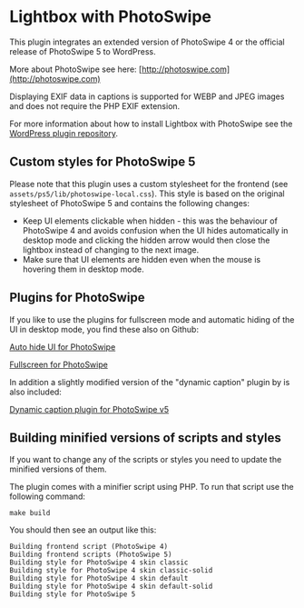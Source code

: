 # Lightbox with PhotoSwipe

This plugin integrates an extended version of PhotoSwipe 4 or the official release of PhotoSwipe 5 to WordPress.

More about PhotoSwipe see here: [http://photoswipe.com](http://photoswipe.com)

Displaying EXIF data in captions is supported for WEBP and JPEG images and does not require the PHP EXIF extension.

For more information about how to install Lightbox with PhotoSwipe see the [WordPress plugin repository](https://wordpress.org/plugins/lightbox-photoswipe/).

## Custom styles for PhotoSwipe 5

Please note that this plugin uses a custom stylesheet for the frontend (see `assets/ps5/lib/photoswipe-local.css`).
This style is based on the original stylesheet of PhotoSwipe 5 and contains the following changes:

* Keep UI elements clickable when hidden - this was the behaviour of PhotoSwipe 4 and avoids
  confusion when the UI hides automatically in desktop mode and clicking the hidden arrow
  would then close the lightbox instead of changing to the next image.
* Make sure that UI elements are hidden even when the mouse is hovering them in desktop mode.

## Plugins for PhotoSwipe

If you like to use the plugins for fullscreen mode and automatic hiding of the UI in desktop mode, you find these also on Github:

[Auto hide UI for PhotoSwipe](https://github.com/arnowelzel/photoswipe-auto-hide-ui)

[Fullscreen for PhotoSwipe](https://github.com/arnowelzel/photoswipe-fullscreen)

In addition a slightly modified version of the "dynamic caption" plugin by is also included:

[Dynamic caption plugin for PhotoSwipe v5](https://github.com/dimsemenov/photoswipe-dynamic-caption-plugin)

## Building minified versions of scripts and styles

If you want to change any of the scripts or styles you need to update the minified versions of them.

The plugin comes with a minifier script using PHP. To run that script use the following command:

```
make build
```

You should then see an output like this:

```
Building frontend script (PhotoSwipe 4)
Building frontend scripts (PhotoSwipe 5)
Building style for PhotoSwipe 4 skin classic
Building style for PhotoSwipe 4 skin classic-solid
Building style for PhotoSwipe 4 skin default
Building style for PhotoSwipe 4 skin default-solid
Building style for PhotoSwipe 5
```
